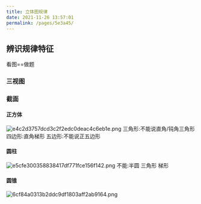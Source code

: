 ```yaml
---
title: 立体图规律
date: 2021-11-26 13:57:01
permalink: /pages/5e3a45/
---
```

## 辨识规律特征
看图==做题
### 三视图
### 截面
#### 正方体
![e4c2d3757dcd3c2f2edc0deac4c6eb1e.png](/JiangSuTest/img/e4c2d3757dcd3c2f2edc0deac4c6eb1e.png)
三角形:不能说直角/钝角三角形
四边形:直角梯形
五边形:不能说正五边形
#### 圆柱
![e5cfe300358838417df771fce156f142.png](/JiangSuTest/img/e5cfe300358838417df771fce156f142.png)
不能:半圆 三角形 梯形
#### 圆锥
![6cf84a0313b2ddc9df1803aff2ab9164.png](/JiangSuTest/img/6cf84a0313b2ddc9df1803aff2ab9164.png)